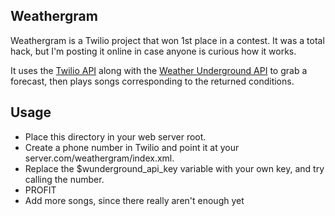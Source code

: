 Weathergram
----------
Weathergram is a Twilio project that won 1st place in a contest. It was a total hack, but I'm posting it online in case anyone is curious how it works.

It uses the [Twilio API](http://www.twilio.com/docs) along with the [Weather Underground API](http://www.wunderground.com/weather/api/) to grab a forecast, then plays songs corresponding to the returned conditions.

Usage
---------
- Place this directory in your web server root. 
- Create a phone number in Twilio and point it at your server.com/weathergram/index.xml. 
- Replace the $wunderground_api_key variable with your own key, and try calling the number.
- PROFIT
- Add more songs, since there really aren't enough yet
